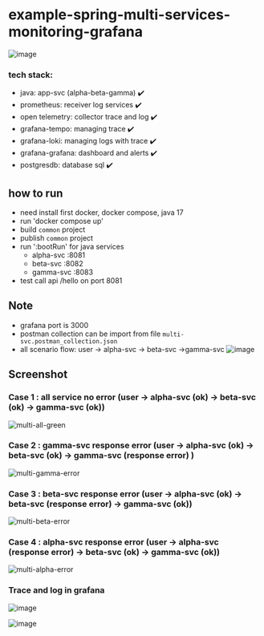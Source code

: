 # example-spring-multi-services-monitoring-grafana
![image](https://github.com/user-attachments/assets/1084f12a-b75a-4dc5-8b67-320622d7e7b3)


### tech stack:
- java: app-svc (alpha-beta-gamma) ✔️
- prometheus: receiver log services ✔️
- open telemetry: collector trace and log ✔️
- grafana-tempo: managing trace ✔️
- grafana-loki: managing logs with trace ✔️
- grafana-grafana: dashboard and alerts ✔️
- postgresdb: database sql ✔️


## how to run 
- need install first docker, docker compose, java 17
- run 'docker compose up'
- build `common` project
- publish `common` project
- run ':bootRun' for java services
  - alpha-svc :8081
  - beta-svc :8082
  - gamma-svc :8083
- test call api /hello on port 8081

## Note
- grafana port is 3000
- postman collection can be import from file `multi-svc.postman_collection.json`
- all scenario flow: user -> alpha-svc -> beta-svc ->gamma-svc
![image](https://github.com/user-attachments/assets/5d74483f-d466-4b9f-b7f8-37ceeea6f395)


## Screenshot

### Case 1 : all service no error (user -> alpha-svc (ok) -> beta-svc (ok) -> gamma-svc (ok))
![multi-all-green](https://github.com/user-attachments/assets/b6fac428-3196-4322-bbc3-3b6c6e980502)

### Case 2 : gamma-svc response error (user -> alpha-svc (ok) -> beta-svc (ok) -> gamma-svc (response error) )
![multi-gamma-error](https://github.com/user-attachments/assets/f97f6b7d-3e10-4e5f-8049-999e3247b400)

### Case 3 : beta-svc response error (user -> alpha-svc (ok) -> beta-svc (response error) -> gamma-svc (ok))
![multi-beta-error](https://github.com/user-attachments/assets/fbfe2351-a2b7-4dce-8811-f06866fab621)

### Case 4 : alpha-svc response error (user -> alpha-svc (response error) -> beta-svc (ok) -> gamma-svc (ok))
![multi-alpha-error](https://github.com/user-attachments/assets/f6b41098-6e49-4079-8e42-90954c46f124)

### Trace and log in grafana
![image](https://github.com/user-attachments/assets/028e6872-a431-4c82-aeff-6fa495118ea3)

![image](https://github.com/user-attachments/assets/e9fe4f23-9df1-4df5-a0a6-86d77c0d434f)



